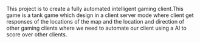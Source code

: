 This project is to create a fully automated intelligent gaming client.This game is a tank game which design in a client server mode where client get responses of the locations of the map and the location and direction of other gaming clients where we need to automate our client using a AI to score over other clients.

